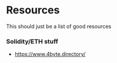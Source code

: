 # Resources

This should just be a list of good resources

### Solidity/ETH stuff
- https://www.4byte.directory/
